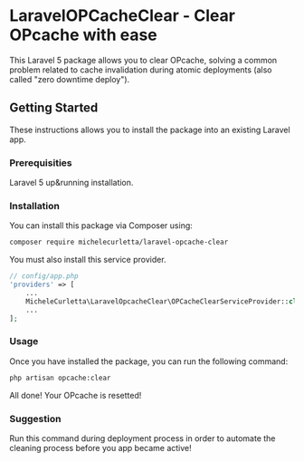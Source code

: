 # LaravelOPCacheClear - Clear OPcache with ease

This Laravel 5 package allows you to clear OPcache, solving a common problem related to cache invalidation during atomic deployments (also called "zero downtime deploy").

## Getting Started

These instructions allows you to install the package into an existing Laravel app.

### Prerequisities

Laravel 5 up&running installation.


### Installation

You can install this package via Composer using:

```bash
composer require michelecurletta/laravel-opcache-clear
```

You must also install this service provider.

```php
// config/app.php
'providers' => [
    ...
    MicheleCurletta\LaravelOpcacheClear\OPCacheClearServiceProvider::class,
    ...
];
```

### Usage

Once you have installed the package, you can run the following command:

```bash
php artisan opcache:clear
```
All done! Your OPcache is resetted!

### Suggestion

Run this command during deployment process in order to automate the cleaning process before you app became active!